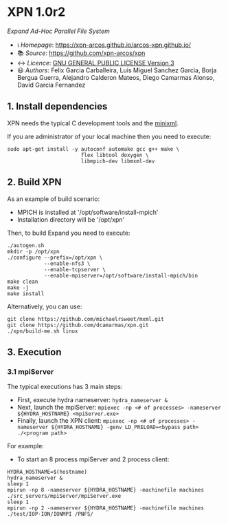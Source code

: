 # XPN 1.0r2
*Expand Ad-Hoc Parallel File System*

 * ℹ️ *Homepage*: https://xpn-arcos.github.io/arcos-xpn.github.io/ 
 * 📚 *Source*:    https://github.com/xpn-arcos/xpn
 * ↔️ *Licence*:  [GNU GENERAL PUBLIC LICENSE Version 3](https://github.com/dcamarmas/xpn/blob/master/COPYING)</br>
 * 😃 *Authors*:  Felix Garcia Carballeira, Luis Miguel Sanchez Garcia, Borja Bergua Guerra, Alejandro Calderon Mateos, Diego Camarmas Alonso, David Garcia Fernandez



## 1. Install dependencies

XPN needs the typical C development tools and the [minixml](http://www.minixml.org).

If you are administrator of your local machine then you need to execute:
```
sudo apt-get install -y autoconf automake gcc g++ make \
                        flex libtool doxygen \
                        libmpich-dev libmxml-dev
```


## 2. Build XPN 

As an example of build scenario:
* MPICH is installed at '/opt/software/install-mpich'
* Installation directory will be '/opt/xpn'

Then, to build Expand you need to execute:
```
./autogen.sh
mkdir -p /opt/xpn 
./configure --prefix=/opt/xpn \
            --enable-nfs3 \
            --enable-tcpserver \
            --enable-mpiserver=/opt/software/install-mpich/bin
make clean
make -j
make install
```

Alternatively, you can use:
```
git clone https://github.com/michaelrsweet/mxml.git
git clone https://github.com/dcamarmas/xpn.git
./xpn/build-me.sh linux
```


## 3. Execution

### 3.1 mpiServer ###
  The typical executions has 3 main steps:
  - First, execute hydra nameserver: `hydra_nameserver &`
  - Next, launch the mpiServer:      `mpiexec -np <# of processes> -nameserver ${HYDRA_HOSTNAME} <mpiServer.exe>`
  - Finally, launch the XPN client:  `mpiexec -np <# of processes> -nameserver ${HYDRA_HOSTNAME} -genv LD_PRELOAD=<bypass path> ./<program path>`

For example:
   * To start an 8 process mpiServer and 2 process client:
```
HYDRA_HOSTNAME=$(hostname)
hydra_nameserver &
sleep 1
mpirun -np 8 -nameserver ${HYDRA_HOSTNAME} -machinefile machines ./src_servers/mpiServer/mpiServer.exe
sleep 1
mpirun -np 2 -nameserver ${HYDRA_HOSTNAME} -machinefile machines ./test/IOP-ION/IONMPI /PNFS/
```

